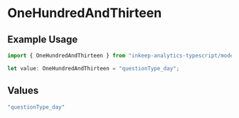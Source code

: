 # OneHundredAndThirteen

## Example Usage

```typescript
import { OneHundredAndThirteen } from "inkeep-analytics-typescript/models/operations";

let value: OneHundredAndThirteen = "questionType_day";
```

## Values

```typescript
"questionType_day"
```